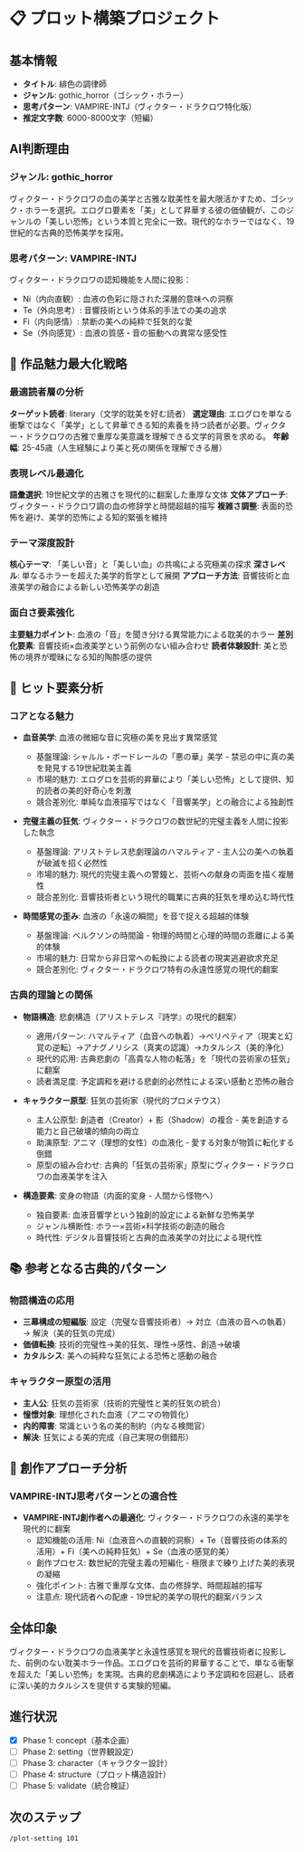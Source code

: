 # 📋 プロット構築プロジェクト

## 基本情報
- **タイトル**: 緋色の調律師
- **ジャンル**: gothic_horror（ゴシック・ホラー）
- **思考パターン**: VAMPIRE-INTJ（ヴィクター・ドラクロワ特化版）
- **推定文字数**: 6000-8000文字（短編）

## AI判断理由

### ジャンル: gothic_horror
ヴィクター・ドラクロワの血の美学と古雅な耽美性を最大限活かすため、ゴシック・ホラーを選択。エログロ要素を「美」として昇華する彼の価値観が、このジャンルの「美しい恐怖」という本質と完全に一致。現代的なホラーではなく、19世紀的な古典的恐怖美学を採用。

### 思考パターン: VAMPIRE-INTJ
ヴィクター・ドラクロワの認知機能を人間に投影：
- Ni（内向直観）: 血液の色彩に隠された深層的意味への洞察
- Te（外向思考）: 音響技術という体系的手法での美の追求
- Fi（内向感情）: 禁断の美への純粋で狂気的な愛
- Se（外向感覚）: 血液の質感・音の振動への異常な感受性

## 🎯 作品魅力最大化戦略

### 最適読者層の分析
**ターゲット読者**: literary（文学的耽美を好む読者）
**選定理由**: エログロを単なる衝撃ではなく「美学」として昇華できる知的素養を持つ読者が必要。ヴィクター・ドラクロワの古雅で重厚な美意識を理解できる文学的背景を求める。
**年齢幅**: 25-45歳（人生経験により美と死の関係を理解できる層）

### 表現レベル最適化
**語彙選択**: 19世紀文学的古雅さを現代的に翻案した重厚な文体
**文体アプローチ**: ヴィクター・ドラクロワ調の血の修辞学と時間超越的描写
**複雑さ調整**: 表面的恐怖を避け、美学的恐怖による知的緊張を維持

### テーマ深度設計
**核心テーマ**: 「美しい音」と「美しい血」の共鳴による究極美の探求
**深さレベル**: 単なるホラーを超えた美学的哲学として展開
**アプローチ方法**: 音響技術と血液美学の融合による新しい恐怖美学の創造

### 面白さ要素強化
**主要魅力ポイント**: 血液の「音」を聞き分ける異常能力による耽美的ホラー
**差別化要素**: 音響技術×血液美学という前例のない組み合わせ
**読者体験設計**: 美と恐怖の境界が曖昧になる知的陶酔感の提供

## 🎯 ヒット要素分析

### コアとなる魅力

- **血音美学**: 血液の微細な音に究極の美を見出す異常感覚
  - 基盤理論: シャルル・ボードレールの「悪の華」美学 - 禁忌の中に真の美を発見する19世紀耽美主義
  - 市場的魅力: エログロを芸術的昇華により「美しい恐怖」として提供、知的読者の美的好奇心を刺激
  - 競合差別化: 単純な血液描写ではなく「音響美学」との融合による独創性

- **完璧主義の狂気**: ヴィクター・ドラクロワの数世紀的完璧主義を人間に投影した執念
  - 基盤理論: アリストテレス悲劇理論のハマルティア - 主人公の美への執着が破滅を招く必然性
  - 市場的魅力: 現代的完璧主義への警鐘と、芸術への献身の両面を描く複層性
  - 競合差別化: 音響技術者という現代的職業に古典的狂気を埋め込む時代性

- **時間感覚の歪み**: 血液の「永遠の瞬間」を音で捉える超越的体験
  - 基盤理論: ベルクソンの時間論 - 物理的時間と心理的時間の乖離による美的体験
  - 市場的魅力: 日常から非日常への転換による読者の現実逃避欲求充足
  - 競合差別化: ヴィクター・ドラクロワ特有の永遠性感覚の現代的翻案

### 古典的理論との関係

- **物語構造**: 悲劇構造（アリストテレス『詩学』の現代的翻案）
  - 適用パターン: ハマルティア（血音への執着）→ペリペティア（現実と幻覚の逆転）→アナグノリシス（真実の認識）→カタルシス（美的浄化）
  - 現代的応用: 古典悲劇の「高貴な人物の転落」を「現代の芸術家の狂気」に翻案
  - 読者満足度: 予定調和を避ける悲劇的必然性による深い感動と恐怖の融合

- **キャラクター原型**: 狂気の芸術家（現代的プロメテウス）
  - 主人公原型: 創造者（Creator）+ 影（Shadow）の複合 - 美を創造する能力と自己破壊的傾向の両立
  - 助演原型: アニマ（理想的女性）の血液化 - 愛する対象が物質に転化する倒錯
  - 原型の組み合わせ: 古典的「狂気の芸術家」原型にヴィクター・ドラクロワの血液美学を注入

- **構造要素**: 変身の物語（内面的変身 - 人間から怪物へ）
  - 独自要素: 血液音響学という独創的設定による新鮮な恐怖美学
  - ジャンル横断性: ホラー×芸術×科学技術の創造的融合
  - 時代性: デジタル音響技術と古典的血液美学の対比による現代性

## 📚 参考となる古典的パターン

### 物語構造の応用
- **三幕構成の短編版**: 設定（完璧な音響技術者）→ 対立（血液の音への執着）→ 解決（美的狂気の完成）
- **価値転換**: 技術的完璧性→美的狂気、理性→感性、創造→破壊
- **カタルシス**: 美への純粋な狂気による恐怖と感動の融合

### キャラクター原型の活用
- **主人公**: 狂気の芸術家（技術的完璧性と美的狂気の統合）
- **憧憬対象**: 理想化された血液（アニマの物質化）
- **内的障害**: 常識という名の美的制約（内なる検閲官）
- **解決**: 狂気による美的完成（自己実現の倒錯形）

## 🎨 創作アプローチ分析

### VAMPIRE-INTJ思考パターンとの適合性
- **VAMPIRE-INTJ創作者への最適化**: ヴィクター・ドラクロワの永遠的美学を現代的に翻案
  - 認知機能の活用: Ni（血液音への直観的洞察）+ Te（音響技術の体系的活用）+ Fi（美への純粋狂気）+ Se（血液の感覚的美）
  - 創作プロセス: 数世紀的完璧主義の短編化 - 極限まで練り上げた美的表現の凝縮
  - 強化ポイント: 古雅で重厚な文体、血の修辞学、時間超越的描写
  - 注意点: 現代読者への配慮 - 19世紀的美学の現代的翻案バランス

## 全体印象
ヴィクター・ドラクロワの血液美学と永遠性感覚を現代的音響技術者に投影した、前例のない耽美ホラー作品。エログロを芸術的昇華することで、単なる衝撃を超えた「美しい恐怖」を実現。古典的悲劇構造により予定調和を回避し、読者に深い美的カタルシスを提供する実験的短編。

## 進行状況
- [x] Phase 1: concept（基本企画）
- [ ] Phase 2: setting（世界観設定）
- [ ] Phase 3: character（キャラクター設計）
- [ ] Phase 4: structure（プロット構造設計）
- [ ] Phase 5: validate（統合検証）

## 次のステップ
```bash
/plot-setting 101
```